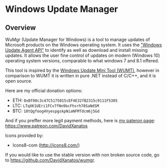 # Windows Update Manager

## Overview
WuMgr (Update Manager for Windows) is a tool to manage updates of Microsoft products on the Windows operating system.
It uses the ["Windows Update Agent API"](https://docs.microsoft.com/en-us/windows/win32/wua_sdk/portal-client) to identify as well as download and install missing updates.
It allows the user fine control of updates on modern (Windows 10) operating system versions, comparable to what windows 7 and 8.1 offered.

This tool is inspired by the [Windows Update Mini Tool (WUMT)](https://www.majorgeeks.com/files/details/windows_update_minitool.html), however in comparison to WUMT it is written in pure .NET instead of C/C++, and it is open source. 

Here are my official donation options:
* ETH: `0xBf08c3c47C5175015cEF4E32fB2315c9111F5305`
* LTC: `LTqXK1UEri1FCv7fNn9bcFhsrh78SaNdSM`
* BTC: `18tQgfoog4VyespgskpNiaNFMTdcm6j5Gd`

And if you preffer more legit payment methods, here is [my pateron page](https://www.patreon.com/DavidXanatos): https://www.patreon.com/DavidXanatos

Icons provided by: 
* Icons8-com (http://icons8.com/)

If you would like to use the stable version with non broken source code, go to https://github.com/DavidXanatos/wumgr.
